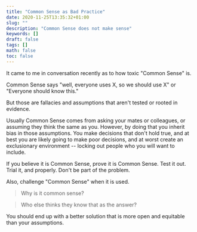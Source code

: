 ```yaml
---
title: "Common Sense as Bad Practice"
date: 2020-11-25T13:35:32+01:00
slug: ""
description: "Common Sense does not make sense"
keywords: []
draft: false
tags: []
math: false
toc: false
---
```


It came to me in conversation recently as to how toxic "Common Sense" is.

Common Sense says "well, everyone uses X, so we should use X" or "Everyone should know this."

But those are fallacies and assumptions that aren't tested or rooted in evidence.

Usually Common Sense comes from asking your mates or colleagues, or assuming they think the same as you. However, by doing that you inherit bias in those assumptions. You make decisions that don't hold true, and at best you are likely going to make poor decisions, and at worst create an exclusionary environment -- locking out people who you will want to include.

If you believe it is Common Sense, prove it is Common Sense. Test it out. Trial it, and properly. Don't be part of the problem.

Also, challenge "Common Sense" when it is used.

> Why is it common sense?

> Who else thinks they know that as the answer?

You should end up with a better solution that is more open and equitable than your assumptions.
